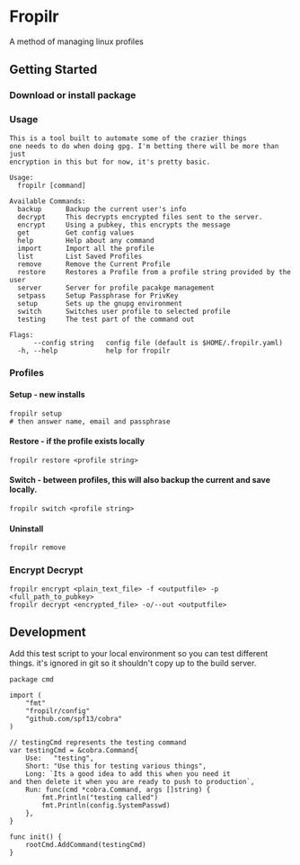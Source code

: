 # Fropilr

A method of managing linux profiles

## Getting Started 



### Download or install package



### Usage

~~~
This is a tool built to automate some of the crazier things
one needs to do when doing gpg. I'm betting there will be more than just
encryption in this but for now, it's pretty basic.

Usage:
  fropilr [command]

Available Commands:
  backup      Backup the current user's info
  decrypt     This decrypts encrypted files sent to the server.
  encrypt     Using a pubkey, this encrypts the message
  get         Get config values
  help        Help about any command
  import      Import all the profile
  list        List Saved Profiles
  remove      Remove the Current Profile
  restore     Restores a Profile from a profile string provided by the user
  server      Server for profile pacakge management
  setpass     Setup Passphrase for PrivKey
  setup       Sets up the gnupg environment
  switch      Switches user profile to selected profile
  testing     The test part of the command out

Flags:
      --config string   config file (default is $HOME/.fropilr.yaml)
  -h, --help            help for fropilr
~~~


### Profiles

####  Setup - new installs

```
fropilr setup
# then answer name, email and passphrase
```

#### Restore - if the profile exists locally

```
fropilr restore <profile string>
```

#### Switch - between profiles, this will also backup the current and save locally.

```
fropilr switch <profile string>
```

#### Uninstall

```
fropilr remove
```

### Encrypt Decrypt

```
fropilr encrypt <plain_text_file> -f <outputfile> -p <full_path_to_pubkey>
fropilr decrypt <encrypted_file> -o/--out <outputfile>
```


## Development

Add this test script to your local environment so you can test different things.
it's ignored in git so it shouldn't copy up to the build server.

```
package cmd

import (
	"fmt"
	"fropilr/config"
	"github.com/spf13/cobra"
)

// testingCmd represents the testing command
var testingCmd = &cobra.Command{
	Use:   "testing",
	Short: "Use this for testing various things",
	Long: `Its a good idea to add this when you need it
and then delete it when you are ready to push to production`,
	Run: func(cmd *cobra.Command, args []string) {
		fmt.Println("testing called")
		fmt.Println(config.SystemPasswd)
	},
}

func init() {
	rootCmd.AddCommand(testingCmd)
}
```

